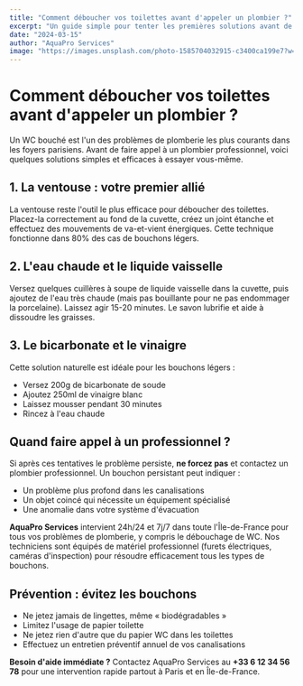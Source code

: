 ```yaml
---
title: "Comment déboucher vos toilettes avant d'appeler un plombier ?"
excerpt: "Un guide simple pour tenter les premières solutions avant de contacter un professionnel."
date: "2024-03-15"
author: "AquaPro Services"
image: "https://images.unsplash.com/photo-1585704032915-c3400ca199e7?w=1200&q=80"
---
```


# Comment déboucher vos toilettes avant d'appeler un plombier ?

Un WC bouché est l'un des problèmes de plomberie les plus courants dans les foyers parisiens. Avant de faire appel à un plombier professionnel, voici quelques solutions simples et efficaces à essayer vous-même.

## 1. La ventouse : votre premier allié

La ventouse reste l'outil le plus efficace pour déboucher des toilettes. Placez-la correctement au fond de la cuvette, créez un joint étanche et effectuez des mouvements de va-et-vient énergiques. Cette technique fonctionne dans 80% des cas de bouchons légers.

## 2. L'eau chaude et le liquide vaisselle

Versez quelques cuillères à soupe de liquide vaisselle dans la cuvette, puis ajoutez de l'eau très chaude (mais pas bouillante pour ne pas endommager la porcelaine). Laissez agir 15-20 minutes. Le savon lubrifie et aide à dissoudre les graisses.

## 3. Le bicarbonate et le vinaigre

Cette solution naturelle est idéale pour les bouchons légers :
- Versez 200g de bicarbonate de soude
- Ajoutez 250ml de vinaigre blanc
- Laissez mousser pendant 30 minutes
- Rincez à l'eau chaude

## Quand faire appel à un professionnel ?

Si après ces tentatives le problème persiste, **ne forcez pas** et contactez un plombier professionnel. Un bouchon persistant peut indiquer :

- Un problème plus profond dans les canalisations
- Un objet coincé qui nécessite un équipement spécialisé
- Une anomalie dans votre système d'évacuation

**AquaPro Services** intervient 24h/24 et 7j/7 dans toute l'Île-de-France pour tous vos problèmes de plomberie, y compris le débouchage de WC. Nos techniciens sont équipés de matériel professionnel (furets électriques, caméras d'inspection) pour résoudre efficacement tous les types de bouchons.

## Prévention : évitez les bouchons

- Ne jetez jamais de lingettes, même « biodégradables »
- Limitez l'usage de papier toilette
- Ne jetez rien d'autre que du papier WC dans les toilettes
- Effectuez un entretien préventif annuel de vos canalisations

**Besoin d'aide immédiate ?** Contactez AquaPro Services au **+33 6 12 34 56 78** pour une intervention rapide partout à Paris et en Île-de-France.
